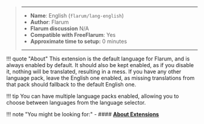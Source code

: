> ---
> - **Name**: English (`flarum/lang-english`)
> - **Author**: Flarum
> - **Flarum discussion** N/A
> - **Compatible with FreeFlarum**: Yes
> - **Approximate time to setup:** 0 minutes
>
> ---

!!! quote "About"
    This extension is the default language for Flarum, and is always enabled by default. It should also be kept enabled, as if you disable it, nothing will be translated, resulting in a mess.
    If you have any other language pack, leave the English one enabled, as missing translations from that pack should fallback to the default English one.
    
!!! tip
    You can have multiple language packs enabled, allowing you to choose between languages from the language selector.
    
!!! note "You might be looking for:"
    - #### **[About Extensions](https://www.freeflarum.com/docs/howto/extensions/About-Extensions/)**
